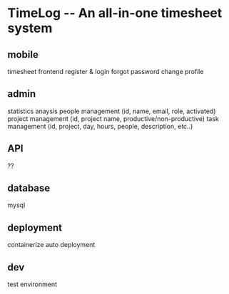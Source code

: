 # TimeLog -- An all-in-one timesheet system

## mobile
timesheet frontend
register & login
forgot password
change profile

## admin
statistics anaysis
people management (id, name, email, role, activated)
project management (id, project name, productive/non-productive)
task management (id, project, day, hours, people, description, etc..)


## API
??


## database
mysql


## deployment
containerize
auto deployment

## dev
test environment

